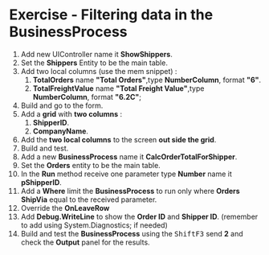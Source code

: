 ﻿# Exercise - Filtering data in the BusinessProcess

1.	Add new UIController name it **ShowShippers**.
2.  Set the **Shippers** Entity to be the main table.
2.  Add two local columns (use the mem snippet) :
    1.  **TotalOrders** name **"Total Orders"**,type **NumberColumn**, format **"6"**.
    2.  **TotalFreightValue** name **"Total Freight Value"**,type **NumberColumn**, format **"6.2C"**;
3.  Build and go to the form.
5.  Add a **grid** with **two columns** :
    1. **ShipperID**. 
    2. **CompanyName**.  
3. Add the **two local columns** to the screen **out side the grid**.
3. Build and test.
8. Add a new **BusinessProcess** name it **CalcOrderTotalForShipper**.
9. Set the **Orders** entity to be the main table.
10. In the **Run** method receive one parameter type **Number** name it **pShipperID**.
11. Add a **Where** limit the  **BusinessProcess** to run only where **Orders ShipVia** equal to the received parameter.  
12. Override the **OnLeaveRow**
13. Add **Debug.WriteLine** to show the **Order ID** and **Shipper ID**. (remember to add using System.Diagnostics; if needed) 
12. Build and test the **BusinessProcess** using the <kbd>Shift</kbd><kbd>F3</kbd> send **2** and check the **Output** panel for the results. 


